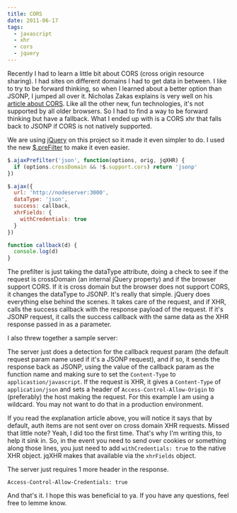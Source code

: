 ```yaml
---
title: CORS
date: 2011-06-17
tags:
  - javascript
  - xhr
  - cors
  - jquery
---
```


Recently I had to learn a little bit about CORS (cross origin resource sharing). I had sites on different domains I had to get data in between. I like to try to be forward thinking, so when I learned about a better option than JSONP, I jumped all over it. Nicholas Zakas explains is very well on his [article about CORS](http://www.nczonline.net/blog/2010/05/25/cross-domain-ajax-with-cross-origin-resource-sharing/). Like all the other new, fun technologies, it's not supported by all older browsers. So I had to find a way to be forward thinking but have a fallback. What I ended up with is a CORS xhr that falls back to JSONP if CORS is not natively supported.

We are using [jQuery](http://jquery.com) on this project so it made it even simpler to do. I used the new [$.preFilter](http://api.jquery.com/jQuery.ajaxPrefilter/) to make it even easier.

```js
$.ajaxPrefilter('json', function(options, orig, jqXHR) {
  if (options.crossDomain && !$.support.cors) return 'jsonp'
})

$.ajax({
  url: 'http://nodeserver:3000',
  dataType: 'json',
  success: callback,
  xhrFields: {
    withCredentials: true
  }
})

function callback(d) {
  console.log(d)
}
```

The prefilter is just taking the dataType attribute, doing a check to see if the request is crossDomain (an internal jQuery property) and if the browser support CORS. If it is cross domain but the browser does not support CORS, it changes the dataType to JSONP. It's really that simple. jQuery does everything else behind the scenes. It takes care of the request, and if XHR, calls the success callback with the response payload of the request. If it's JSONP request, it calls the success callback with the same data as the XHR response passed in as a parameter.

I also threw together a sample server:

The server just does a detection for the callback request param (the default request param name used if it's a JSONP request), and if so, it sends the response back as JSONP, using the value of the callback param as the function name and making sure to set the `Content-Type` to `applicastion/javascript`. If the request is XHR, it gives a `Content-Type` of `application/json` and sets a header of `Access-Control-Allow-Origin` to (preferably) the host making the request. For this example I am using a wildcard. You may not want to do that in a production environment.

If you read the explanation article above, you will notice it says that by default, auth items are not sent over on cross domain XHR requests. Missed that little note? Yeah, I did too the first time. That's why I'm writing this, to help it sink in. So, in the event you need to send over cookies or something along those lines, you just need to add `withCredentials: true` to the native XHR object. jqXHR makes that available via the `xhrFields` object.

The server just requires 1 more header in the response.

    Access-Control-Allow-Credentials: true

And that's it. I hope this was beneficial to ya. If you have any questions, feel free to lemme know.
